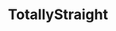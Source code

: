 ---
title: TotallyStraight
crosslinks:
- livven
- botwatch
- youtubefactsbot
- gaypornhunters
- MassdropBot
- MensHighJinx
- GaybrosGoneWild
- MassiveCock
- youtubot
- ladybonersgw
- NSFW_GAY
- broslikeus
- gaycruising
- menslegs
- gaystoriesgonewild
- jobuds
- GuysInHighSocks
- u_imguralbumbot
- funhaus
- GayGifs
---
